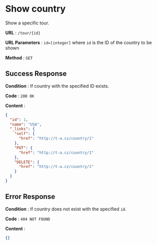 # Show country

Show a specific tour.

**URL** : `/tour/{id}`

**URL Parameters** : `id=[integer]` where `id` is the ID of the country to be shown

**Method** : `GET`

## Success Response

**Condition** : If country with the specified ID exists.

**Code** : `200 OK`

**Content** :

```json
{
  "id": 1,
  "name": "USA",
  "_links": {
    "self": {
      "href": "http://t-a.cz/country/1"
    },
    "PUT": {
      "href": "http://t-a.cz/country/1"
    },
    "DELETE": {
      "href": "http://t-a.cz/country/1"
    }
  }
}
```
## Error Response

**Condition** : If country does not exist with the specified `id`.

**Code** : `404 NOT FOUND`

**Content** : 
```json
{}
```